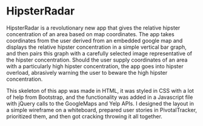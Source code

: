 # HipsterRadar

HipsterRadar is a revolutionary new app that gives the relative hipster concentration of an area based on map coordinates. The app takes coordinates from the user derived from an embedded google map and displays the relative hipster concentration in a simple vertical bar graph, and then pairs this graph with a carefully selected image representative of the hipster concentration. Should the user supply coordinates of an area with a particularly high hipster concentration, the app goes into hipster overload, abrasively warning the user to beware the high hipster concentration.

This skeleton of this app was made in HTML, it was styled in CSS with a lot of help from Bootstrap, and the functionality was added in a Javascript file with jQuery calls to the GoogleMaps and Yelp APIs. I designed the layout in a simple wireframe on a whiteboard, prepared user stories in PivotalTracker, prioritized them, and then got cracking throwing it all together.
